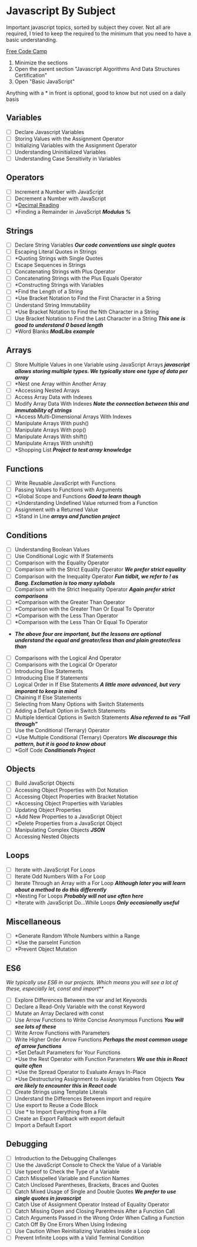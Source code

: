 # Javascript By Subject 

Important javascript topics, sorted by subject they cover. Not all are required, I tried to keep the required to the minimum that you need to have a basic understanding.

[Free Code Camp](https://learn.freecodecamp.org/)

1. Minimize the sections
2. Open the parent section "Javascript Algorithms And Data Structures Certification"
3. Open "Basic JavaScript"

Anything with a * in front is optional, good to know but not used on a daily basis

## Variables
- [ ] Declare Javascript Variables
- [ ] Storing Values with the Assignment Operator
- [ ] Initializing Variables with the Assignment Operator
- [ ] Understanding Uninitialized Variables
- [ ] Understanding Case Sensitivity in Variables

## Operators
- [ ] Increment a Number with JavaScript
- [ ] Decrement a Number with JavaScript
- [ ] *[Decimal Reading](https://en.wikipedia.org/wiki/Floating-point_arithmetic#Accuracy_problems)
- [ ] *Finding a Remainder in JavaScript **_Modulus %_**

## Strings
- [ ] Declare String Variables **_Our code conventions use single quotes_**
- [ ] Escaping Literal Quotes in Strings
- [ ] *Quoting Strings with Single Quotes
- [ ] Escape Sequences in Strings
- [ ] Concatenating Strings with Plus Operator
- [ ] Concatenating Strings with the Plus Equals Operator
- [ ] *Constructing Strings with Variables
- [ ] *Find the Length of a String
- [ ] *Use Bracket Notation to Find the First Character in a String
- [ ] Understand String Immutability
- [ ] *Use Bracket Notation to Find the Nth Character in a String
- [ ] Use Bracket Notation to Find the Last Character in a String **_This one is good to understand 0 based length_**
- [ ] *Word Blanks **_MadLibs example_**

## Arrays
- [ ] Store Multiple Values in one Variable using JavaScript Arrays **_javascript allows storing multiple types. We typically store one type of data per array_**
- [ ] *Nest one Array within Another Array
- [ ] *Accessing Nested Arrays
- [ ] Access Array Data with Indexes
- [ ] Modify Array Data With Indexes **_Note the connection between this and immutability of strings_**
- [ ] *Access Multi-Dimensional Arrays With Indexes
- [ ] Manipulate Arrays With push()
- [ ] Manipulate Arrays With pop()
- [ ] Manipulate Arrays With shift()
- [ ] Manipulate Arrays With unshift()
- [ ] *Shopping List **_Project to test array knowledge_**

## Functions
- [ ] Write Reusable JavaScript with Functions
- [ ] Passing Values to Functions with Arguments
- [ ] *Global Scope and Functions **_Good to learn though_**
- [ ] *Understanding Undefined Value returned from a Function
- [ ] Assignment with a Returned Value
- [ ] *Stand in Line **_arrays and function project_**

## Conditions
- [ ] Understanding Boolean Values
- [ ] Use Conditional Logic with If Statements
- [ ] Comparison with the Equality Operator
- [ ] Comparison with the Strict Equality Operator **_We prefer strict equality_**
- [ ] Comparison with the Inequality Operator **_Fun tidbit, we refer to ! as Bang. Exclamation is too many sylabols_**
- [ ] Comparison with the Strict Inequality Operator **_Again prefer strict comparisons_**
- [ ] *Comparison with the Greater Than Operator
- [ ] *Comparison with the Greater Than Or Equal To Operator
- [ ] *Comparison with the Less Than Operator
- [ ] *Comparison with the Less Than Or Equal To Operator
- **_The above four are important, but the lessons are optional understand the equal and greater/less than and plain greater/less than_**
- [ ] Comparisons with the Logical And Operator
- [ ] Comparisons with the Logical Or Operator
- [ ] Introducing Else Statements
- [ ] Introducing Else If Statements
- [ ] Logical Order in If Else Statements **_A little more advanced, but very imporant to keep in mind_**
- [ ] Chaining If Else Statements
- [ ] Selecting from Many Options with Switch Statements
- [ ] Adding a Default Option in Switch Statements
- [ ] Multiple Identical Options in Switch Statements **_Also referred to as "Fall through"_**
- [ ] Use the Conditional (Ternary) Operator
- [ ] *Use Multiple Conditional (Ternary) Operators **_We discourage this pattern, but it is good to know about_**
- [ ] *Golf Code **_Conditionals Project_**

## Objects
- [ ] Build JavaScript Objects
- [ ] Accessing Object Properties with Dot Notation
- [ ] Accessing Object Properties with Bracket Notation
- [ ] *Accessing Object Properties with Variables
- [ ] Updating Object Properties
- [ ] *Add New Properties to a JavaScript Object
- [ ] *Delete Properties from a JavaScript Object
- [ ] Manipulating Complex Objects **_JSON_**
- [ ] Accessing Nested Objects

## Loops
- [ ] Iterate with JavaScript For Loops
- [ ] Iterate Odd Numbers With a For Loop
- [ ] Iterate Through an Array with a For Loop **_Although later you will learn about a method to do this differently_**
- [ ] *Nesting For Loops **_Probably will not use often here_**
- [ ] *Iterate with JavaScript Do...While Loops **_Only occasionally useful_**

## Miscellaneous
- [ ] *Generate Random Whole Numbers within a Range
- [ ] *Use the parseInt Function
- [ ] *Prevent Object Mutation

## ES6
_We typically use ES6 in our projects. Which means you will see a lot of these, especially let, const and import_**
- [ ] Explore Differences Between the var and let Keywords
- [ ] Declare a Read-Only Variable with the const Keyword
- [ ] Mutate an Array Declared with const
- [ ] Use Arrow Functions to Write Concise Anonymous Functions **_You will see lots of these_**
- [ ] Write Arrow Functions with Parameters
- [ ] Write Higher Order Arrow Functions **_Perhaps the most common usage of arrow functions_**
- [ ] *Set Default Parameters for Your Functions
- [ ] *Use the Rest Operator with Function Parameters **_We use this in React quite often_**
- [ ] *Use the Spread Operator to Evaluate Arrays In-Place
- [ ] *Use Destructuring Assignment to Assign Variables from Objects **_You are likely to encounter this in React code_**
- [ ] Create Strings using Template Literals
- [ ] Understand the Differences Between import and require
- [ ] Use export to Reuse a Code Block
- [ ] Use * to Import Everything from a File
- [ ] Create an Export Fallback with export default
- [ ] Import a Default Export

## Debugging
- [ ] Introduction to the Debugging Challenges
- [ ] Use the JavaScript Console to Check the Value of a Variable
- [ ] Use typeof to Check the Type of a Variable
- [ ] Catch Misspelled Variable and Function Names
- [ ] Catch Unclosed Parentheses, Brackets, Braces and Quotes
- [ ] Catch Mixed Usage of Single and Double Quotes **_We prefer to use single quotes in javascript_**
- [ ] Catch Use of Assignment Operator Instead of Equality Operator
- [ ] Catch Missing Open and Closing Parenthesis After a Function Call
- [ ] Catch Arguments Passed in the Wrong Order When Calling a Function
- [ ] Catch Off By One Errors When Using Indexing
- [ ] Use Caution When Reinitializing Variables Inside a Loop
- [ ] Prevent Infinite Loops with a Valid Terminal Condition
